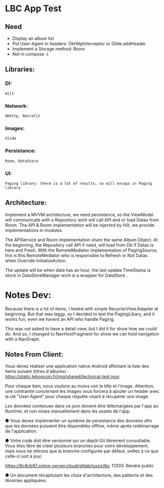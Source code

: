 # LBC App Test
## Need
- Display an album list
- Put User-Agent in headers: OkHttpInterceptor or Glide.addHeader
- Implement a Storage method: Room
- Not in compose :(

## Libraries:
### DI:
    Hilt
### Network:
    OKhttp, Retrofit
### Images:
    Glide
### Persistance:
    Room, DataStore

### UI:
    Paging library: there is a lot of results, so will encaps in Paging library

## Architecture:
Implement a MVVM architecture, we need persistance, so the ViewModel will communicate with a Repository wich will call API and or load Datas from Room. 
The API & Room implementation will be injected by Hilt, we provide implementations in modules.

The APIService and Room implementation share the same Album Object.
At the beginning, the Repository call API if need, will load from Db if Datas is here and Fresh. 
With the RemoteMediator implementation of PagingSource, this is this RemoteMediator who is responsible to Refresh or Not Datas when Override InitializeAction.

The update will be when data has an hour, the last update TimeStamp is stock in DataStoreManager wich is a wrapper for DataStore <Preferences> .

# Notes Dev: 
Because there is a lot of items, I tested with simple RecyclerView.Adapter at beginning. 
But that was laggy, so I decided to test the PagingLibary, and it works fun, even we havent an API who handle Paging.

This was not asked to have a detail view, but I did it for show how we could do. And so, I changed to NavHostFragment for show we can hold navigation with a NavGraph.



## Notes From  Client:
Vous devez réaliser une application native Android affichant la liste des items suivant (titres
d'albums) : https://static.leboncoin.fr/img/shared/technical-test.json

Pour chaque item, nous voulons au moins voir le title et l'image. Attention, une contrainte
concernant les images vous forcera à ajouter un header avec la clé "User-Agent" pour chaque
requête visant à récupérer une image.

Les données contenues dans ce json doivent être téléchargées par l'app au Runtime, et non
mises manuellement dans les assets de l'app.

● Vous devez implémenter un système de persistance des données afin que les données
puissent être disponibles offline, même après redémarrage de l'application.

● Votre code doit être versionné sur un dépôt Git librement consultable. Vous êtes libre de
créer plusieurs branches pour votre développement, mais nous ne relirons que la branche
configurée par défaut, veillez à ce que celle-ci soit à jour.

https://9c8cb97.online-server.cloud/gitlab/juszn/lbc
TODO: Rendre public

● Un document récapitulant les choix d'architecture, des patterns et des librairies
appliquées.


